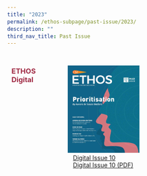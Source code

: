 ```yaml
---
title: "2023"
permalink: /ethos-subpage/past-issue/2023/
description: ""
third_nav_title: Past Issue
---
```

<style>

#digitalissue10 img
{
	width: 50%;
}

#digitalissue10 a
{
	margin:12px;
}	
	
.grid-container h3
{
	color: #9f2943;
	width:60%;
}
	
.grid-container {
  display: grid;
  grid-template-columns: auto auto auto;
  padding: 10px;
}

.grid-item
{
  padding: 20px;
}
</style>



<div class="grid-container">
<h3> ETHOS Digital </h3>
<div id="digitalissue10" class="grid-item">
	<img src="/images/Ethos_Images/Ethos_Digital_Issue_10/EthosDigital_Issue_Mar23_Cov.jpg"><br>
	<a href="#">Digital Issue 10</a><br>
	<a href="#">Digital Issue 10 (PDF)</a>	
</div>
	
</div>